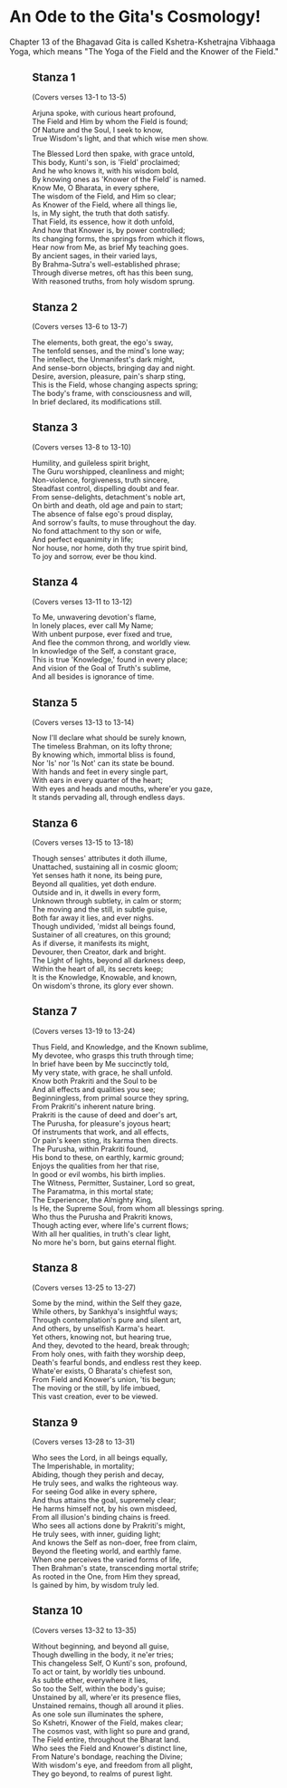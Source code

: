 # An Ode to the Gita's Cosmology!

Chapter 13 of the Bhagavad Gita is called Kshetra-Kshetrajna Vibhaaga Yoga, which means "The Yoga of the Field and the Knower of the Field."  


<div style="padding-left:40px;font-size:0.9em;"> 

## **Stanza 1**
(Covers verses 13-1 to 13-5)

Arjuna spoke, with curious heart profound,  
The Field and Him by whom the Field is found;  
Of Nature and the Soul, I seek to know,  
True Wisdom's light, and that which wise men show.

The Blessed Lord then spake, with grace untold,  
This body, Kunti's son, is 'Field' proclaimed;  
And he who knows it, with his wisdom bold,  
By knowing ones as 'Knower of the Field' is named.  
Know Me, O Bharata, in every sphere,  
The wisdom of the Field, and Him so clear;  
As Knower of the Field, where all things lie,  
Is, in My sight, the truth that doth satisfy.  
That Field, its essence, how it doth unfold,  
And how that Knower is, by power controlled;  
Its changing forms, the springs from which it flows,  
Hear now from Me, as brief My teaching goes.  
By ancient sages, in their varied lays,  
By Brahma-Sutra's well-established phrase;  
Through diverse metres, oft has this been sung,  
With reasoned truths, from holy wisdom sprung.

## **Stanza 2**
(Covers verses 13-6 to 13-7)

The elements, both great, the ego's sway,  
The tenfold senses, and the mind's lone way;  
The intellect, the Unmanifest's dark might,  
And sense-born objects, bringing day and night.  
Desire, aversion, pleasure, pain's sharp sting,  
This is the Field, whose changing aspects spring;  
The body's frame, with consciousness and will,  
In brief declared, its modifications still.

## **Stanza 3**
(Covers verses 13-8 to 13-10)

Humility, and guileless spirit bright,  
The Guru worshipped, cleanliness and might;  
Non-violence, forgiveness, truth sincere,  
Steadfast control, dispelling doubt and fear.  
From sense-delights, detachment's noble art,  
On birth and death, old age and pain to start;  
The absence of false ego's proud display,  
And sorrow's faults, to muse throughout the day.  
No fond attachment to thy son or wife,  
And perfect equanimity in life;  
Nor house, nor home, doth thy true spirit bind,  
To joy and sorrow, ever be thou kind.

## **Stanza 4**
(Covers verses 13-11 to 13-12)

To Me, unwavering devotion's flame,  
In lonely places, ever call My Name;  
With unbent purpose, ever fixed and true,  
And flee the common throng, and worldly view.  
In knowledge of the Self, a constant grace,  
This is true 'Knowledge,' found in every place;  
And vision of the Goal of Truth's sublime,  
And all besides is ignorance of time.

## **Stanza 5**
(Covers verses 13-13 to 13-14)

Now I'll declare what should be surely known,  
The timeless Brahman, on its lofty throne;  
By knowing which, immortal bliss is found,  
Nor 'Is' nor 'Is Not' can its state be bound.  
With hands and feet in every single part,  
With ears in every quarter of the heart;  
With eyes and heads and mouths, where'er you gaze,  
It stands pervading all, through endless days.

## **Stanza 6**
(Covers verses 13-15 to 13-18)

Though senses' attributes it doth illume,  
Unattached, sustaining all in cosmic gloom;  
Yet senses hath it none, its being pure,  
Beyond all qualities, yet doth endure.  
Outside and in, it dwells in every form,  
Unknown through subtlety, in calm or storm;  
The moving and the still, in subtle guise,  
Both far away it lies, and ever nighs.  
Though undivided, 'midst all beings found,  
Sustainer of all creatures, on this ground;  
As if diverse, it manifests its might,  
Devourer, then Creator, dark and bright.  
The Light of lights, beyond all darkness deep,  
Within the heart of all, its secrets keep;  
It is the Knowledge, Knowable, and known,  
On wisdom's throne, its glory ever shown.

## **Stanza 7**
(Covers verses 13-19 to 13-24)

Thus Field, and Knowledge, and the Known sublime,  
My devotee, who grasps this truth through time;  
In brief have been by Me succinctly told,  
My very state, with grace, he shall unfold.  
Know both Prakriti and the Soul to be  
And all effects and qualities you see;  
Beginningless, from primal source they spring,  
From Prakriti's inherent nature bring.  
Prakriti is the cause of deed and doer's art,  
The Purusha, for pleasure's joyous heart;  
Of instruments that work, and all effects,  
Or pain's keen sting, its karma then directs.  
The Purusha, within Prakriti found,  
His bond to these, on earthly, karmic ground;  
Enjoys the qualities from her that rise,  
In good or evil wombs, his birth implies.  
The Witness, Permitter, Sustainer, Lord so great,  
The Paramatma, in this mortal state;  
The Experiencer, the Almighty King,  
Is He, the Supreme Soul, from whom all blessings spring.  
Who thus the Purusha and Prakriti knows,  
Though acting ever, where life's current flows;  
With all her qualities, in truth's clear light,  
No more he's born, but gains eternal flight.

## **Stanza 8**
(Covers verses 13-25 to 13-27)

Some by the mind, within the Self they gaze,  
While others, by Sankhya's insightful ways;  
Through contemplation's pure and silent art,  
And others, by unselfish Karma's heart.  
Yet others, knowing not, but hearing true,  
And they, devoted to the heard, break through;  
From holy ones, with faith they worship deep,  
Death's fearful bonds, and endless rest they keep.  
Whate'er exists, O Bharata's chiefest son,  
From Field and Knower's union, 'tis begun;  
The moving or the still, by life imbued,  
This vast creation, ever to be viewed.

## **Stanza 9**
(Covers verses 13-28 to 13-31)

Who sees the Lord, in all beings equally,  
The Imperishable, in mortality;  
Abiding, though they perish and decay,  
He truly sees, and walks the righteous way.  
For seeing God alike in every sphere,  
And thus attains the goal, supremely clear;  
He harms himself not, by his own misdeed,  
From all illusion's binding chains is freed.  
Who sees all actions done by Prakriti's might,  
He truly sees, with inner, guiding light;  
And knows the Self as non-doer, free from claim,  
Beyond the fleeting world, and earthly fame.  
When one perceives the varied forms of life,  
Then Brahman's state, transcending mortal strife;  
As rooted in the One, from Him they spread,  
Is gained by him, by wisdom truly led.

## **Stanza 10**
(Covers verses 13-32 to 13-35)

Without beginning, and beyond all guise,  
Though dwelling in the body, it ne'er tries;  
This changeless Self, O Kunti's son, profound,  
To act or taint, by worldly ties unbound.  
As subtle ether, everywhere it lies,  
So too the Self, within the body's guise;  
Unstained by all, where'er its presence flies,  
Unstained remains, though all around it plies.  
As one sole sun illuminates the sphere,  
So Kshetri, Knower of the Field, makes clear;  
The cosmos vast, with light so pure and grand,  
The Field entire, throughout the Bharat land.  
Who sees the Field and Knower's distinct line,  
From Nature's bondage, reaching the Divine;  
With wisdom's eye, and freedom from all plight,  
They go beyond, to realms of purest light.


</div>
